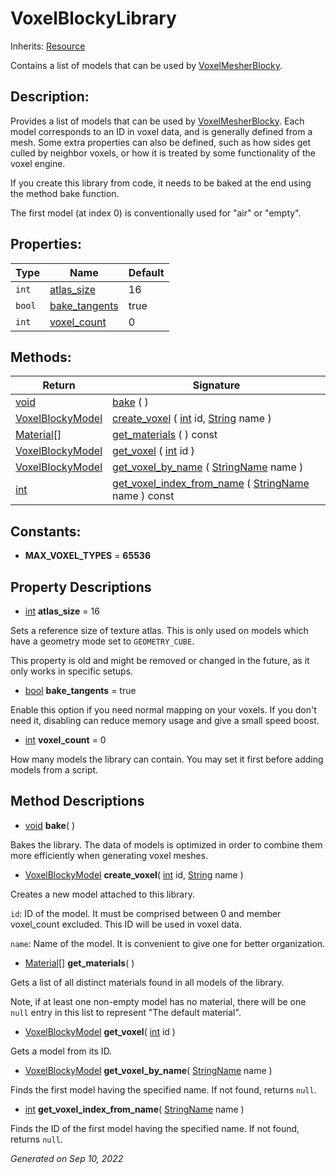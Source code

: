 # VoxelBlockyLibrary

Inherits: [Resource](https://docs.godotengine.org/en/stable/classes/class_resource.html)


Contains a list of models that can be used by [VoxelMesherBlocky](VoxelMesherBlocky.md).

## Description: 

Provides a list of models that can be used by [VoxelMesherBlocky](VoxelMesherBlocky.md). Each model corresponds to an ID in voxel data, and is generally defined from a mesh. Some extra properties can also be defined, such as how sides get culled by neighbor voxels, or how it is treated by some functionality of the voxel engine.

If you create this library from code, it needs to be baked at the end using the method bake function.

The first model (at index 0) is conventionally used for "air" or "empty".

## Properties: 


Type    | Name                               | Default 
------- | ---------------------------------- | --------
`int`   | [atlas_size](#i_atlas_size)        | 16      
`bool`  | [bake_tangents](#i_bake_tangents)  | true    
`int`   | [voxel_count](#i_voxel_count)      | 0       
<p></p>

## Methods: 


Return                                                                              | Signature                                                                                                                                                                                     
----------------------------------------------------------------------------------- | ----------------------------------------------------------------------------------------------------------------------------------------------------------------------------------------------
[void](#)                                                                           | [bake](#i_bake) ( )                                                                                                                                                                           
[VoxelBlockyModel](VoxelBlockyModel.md)                                             | [create_voxel](#i_create_voxel) ( [int](https://docs.godotengine.org/en/stable/classes/class_int.html) id, [String](https://docs.godotengine.org/en/stable/classes/class_string.html) name )  
[Material[]](https://docs.godotengine.org/en/stable/classes/class_material[].html)  | [get_materials](#i_get_materials) ( ) const                                                                                                                                                   
[VoxelBlockyModel](VoxelBlockyModel.md)                                             | [get_voxel](#i_get_voxel) ( [int](https://docs.godotengine.org/en/stable/classes/class_int.html) id )                                                                                         
[VoxelBlockyModel](VoxelBlockyModel.md)                                             | [get_voxel_by_name](#i_get_voxel_by_name) ( [StringName](https://docs.godotengine.org/en/stable/classes/class_stringname.html) name )                                                         
[int](https://docs.godotengine.org/en/stable/classes/class_int.html)                | [get_voxel_index_from_name](#i_get_voxel_index_from_name) ( [StringName](https://docs.godotengine.org/en/stable/classes/class_stringname.html) name ) const                                   
<p></p>

## Constants: 

- **MAX_VOXEL_TYPES** = **65536**

## Property Descriptions

- [int](https://docs.godotengine.org/en/stable/classes/class_int.html)<span id="i_atlas_size"></span> **atlas_size** = 16

Sets a reference size of texture atlas. This is only used on models which have a geometry mode set to `GEOMETRY_CUBE`.

This property is old and might be removed or changed in the future, as it only works in specific setups.

- [bool](https://docs.godotengine.org/en/stable/classes/class_bool.html)<span id="i_bake_tangents"></span> **bake_tangents** = true

Enable this option if you need normal mapping on your voxels. If you don't need it, disabling can reduce memory usage and give a small speed boost.

- [int](https://docs.godotengine.org/en/stable/classes/class_int.html)<span id="i_voxel_count"></span> **voxel_count** = 0

How many models the library can contain. You may set it first before adding models from a script.

## Method Descriptions

- [void](#)<span id="i_bake"></span> **bake**( ) 

Bakes the library. The data of models is optimized in order to combine them more efficiently when generating voxel meshes.

- [VoxelBlockyModel](VoxelBlockyModel.md)<span id="i_create_voxel"></span> **create_voxel**( [int](https://docs.godotengine.org/en/stable/classes/class_int.html) id, [String](https://docs.godotengine.org/en/stable/classes/class_string.html) name ) 

Creates a new model attached to this library.

`id`: ID of the model. It must be comprised between 0 and member voxel_count excluded. This ID will be used in voxel data.

`name`: Name of the model. It is convenient to give one for better organization.

- [Material[]](https://docs.godotengine.org/en/stable/classes/class_material[].html)<span id="i_get_materials"></span> **get_materials**( ) 

Gets a list of all distinct materials found in all models of the library.

Note, if at least one non-empty model has no material, there will be one `null` entry in this list to represent "The default material".

- [VoxelBlockyModel](VoxelBlockyModel.md)<span id="i_get_voxel"></span> **get_voxel**( [int](https://docs.godotengine.org/en/stable/classes/class_int.html) id ) 

Gets a model from its ID.

- [VoxelBlockyModel](VoxelBlockyModel.md)<span id="i_get_voxel_by_name"></span> **get_voxel_by_name**( [StringName](https://docs.godotengine.org/en/stable/classes/class_stringname.html) name ) 

Finds the first model having the specified name. If not found, returns `null`.

- [int](https://docs.godotengine.org/en/stable/classes/class_int.html)<span id="i_get_voxel_index_from_name"></span> **get_voxel_index_from_name**( [StringName](https://docs.godotengine.org/en/stable/classes/class_stringname.html) name ) 

Finds the ID of the first model having the specified name. If not found, returns `null`.

_Generated on Sep 10, 2022_
